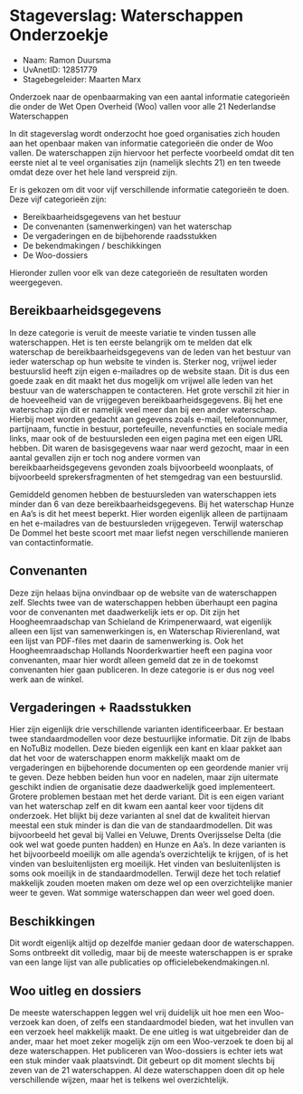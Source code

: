 # Stageverslag: Waterschappen Onderzoekje

* Naam: Ramon Duursma
* UvAnetID: 12851779
* Stagebegeleider: Maarten Marx

Onderzoek naar de openbaarmaking van een aantal informatie categorieën die onder de Wet Open Overheid (Woo) vallen voor alle 21 Nederlandse Waterschappen

In dit stageverslag wordt onderzocht hoe goed organisaties zich houden aan het openbaar maken van informatie categorieën die onder de Woo vallen. De waterschappen zijn hiervoor het perfecte voorbeeld omdat dit ten eerste niet al te veel organisaties zijn (namelijk slechts 21) en ten tweede omdat deze over het hele land verspreid zijn. 

Er is gekozen om dit voor vijf verschillende informatie categorieën te doen. Deze vijf categorieën zijn: 
- Bereikbaarheidsgegevens van het bestuur
- De convenanten (samenwerkingen) van het waterschap
- De vergaderingen en de bijbehorende raadsstukken
- De bekendmakingen / beschikkingen
- De Woo-dossiers

Hieronder zullen voor elk van deze categorieën de resultaten worden weergegeven.

## Bereikbaarheidsgegevens
In deze categorie is veruit de meeste variatie te vinden tussen alle waterschappen. Het is ten eerste belangrijk om te melden dat elk waterschap de bereikbaarheidsgegevens
van de leden van het bestuur van ieder waterschap op hun website te vinden is. Sterker nog, vrijwel ieder bestuurslid heeft zijn eigen e-mailadres op de website staan.
Dit is dus een goede zaak en dit maakt het dus mogelijk om vrijwel alle leden van het bestuur van de waterschappen te contacteren.
Het grote verschil zit hier in de hoeveelheid van de vrijgegeven bereikbaarheidsgegevens. Bij het ene waterschap zijn dit er namelijk veel meer dan bij een ander waterschap.
Hierbij moet worden gedacht aan gegevens zoals e-mail, telefoonnummer, partijnaam, functie in bestuur, portefeuille, nevenfuncties en sociale media links, maar ook of de bestuursleden een eigen pagina met een eigen URL hebben.
Dit waren de basisgegevens waar naar werd gezocht, maar in een aantal gevallen zijn er toch nog andere vormen van bereikbaarheidsgegevens gevonden zoals bijvoorbeeld woonplaats,
of bijvoorbeeld sprekersfragmenten of het stemgedrag van een bestuurslid. 

Gemiddeld genomen hebben de bestuursleden van waterschappen iets minder dan 6 van deze bereikbaarheidsgegevens.
Bij het waterschap Hunze en Aa’s is dit het meest beperkt. Hier worden eigenlijk alleen de partijnaam en het e-mailadres van de bestuursleden vrijgegeven.
Terwijl waterschap De Dommel het beste scoort met maar liefst negen verschillende manieren van contactinformatie. 

## Convenanten
Deze zijn helaas bijna onvindbaar op de website van de waterschappen zelf. Slechts twee van de waterschappen hebben überhaupt een pagina voor de convenanten met daadwerkelijk iets er op.
Dit zijn het Hoogheemraadschap van Schieland de Krimpenerwaard, wat eigenlijk alleen een lijst van samenwerkingen is, en Waterschap Rivierenland, wat een lijst van PDF-files met daarin de samenwerking is.
Ook het Hoogheemraadschap Hollands Noorderkwartier heeft een pagina voor convenanten, maar hier wordt alleen gemeld dat ze in de toekomst convenanten hier gaan publiceren. In deze categorie is er dus nog veel werk aan de winkel. 

## Vergaderingen + Raadsstukken
Hier zijn eigenlijk drie verschillende varianten identificeerbaar. Er bestaan twee standaardmodellen voor deze bestuurlijke informatie.
Dit zijn de Ibabs en NoTuBiz modellen. Deze bieden eigenlijk een kant en klaar pakket aan dat het voor de waterschappen enorm makkelijk maakt om de vergaderingen en bijbehorende documenten op een geordende manier vrij te geven.
Deze hebben beiden hun voor en nadelen, maar zijn uitermate geschikt indien de organisatie deze daadwerkelijk goed implementeert. Grotere problemen bestaan met het derde variant.
Dit is een eigen variant van het waterschap zelf en dit kwam een aantal keer voor tijdens dit onderzoek. Het blijkt bij deze varianten al snel dat de kwaliteit hiervan meestal een stuk minder is dan die van de standaardmodellen.
Dit was bijvoorbeeld het geval bij Vallei en Veluwe, Drents Overijsselse Delta (die ook wel wat goede punten hadden) en Hunze en Aa’s.
In deze varianten is het bijvoorbeeld moeilijk om alle agenda’s overzichtelijk te krijgen, of is het vinden van besluitenlijsten erg moeilijk.
Het vinden van besluitenlijsten is soms ook moeilijk in de standaardmodellen. Terwijl deze het toch relatief makkelijk zouden moeten maken om deze wel op een overzichtelijke manier weer te geven.
Wat sommige waterschappen dan weer wel goed doen. 

## Beschikkingen
Dit wordt eigenlijk altijd op dezelfde manier gedaan door de waterschappen. Soms ontbreekt dit volledig, maar bij de meeste waterschappen is er sprake van een lange lijst van alle publicaties op officielebekendmakingen.nl. 

## Woo uitleg en dossiers
De meeste waterschappen leggen wel vrij duidelijk uit hoe men een Woo-verzoek kan doen, of zelfs een standaardmodel bieden, wat het invullen van een verzoek heel makkelijk maakt.
De ene uitleg is wat uitgebreider dan de ander, maar het moet zeker mogelijk zijn om een Woo-verzoek te doen bij al deze waterschappen.
Het publiceren van Woo-dossiers is echter iets wat een stuk minder vaak plaatsvindt. Dit gebeurt op dit moment slechts bij zeven van de 21 waterschappen.
Al deze waterschappen doen dit op hele verschillende wijzen, maar het is telkens wel overzichtelijk. 





